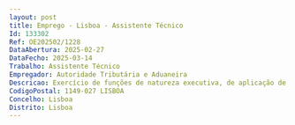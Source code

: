 ```yaml
--- 
layout: post
title: Emprego - Lisboa - Assistente Técnico
Id: 133302
Ref: OE202502/1228
DataAbertura: 2025-02-27
DataFecho: 2025-03-14
Trabalho: Assistente Técnico
Empregador: Autoridade Tributária e Aduaneira
Descricao: Exercício de funções de natureza executiva, de aplicação de métodos e processos, com base em diretivas bem definidas e instruções gerais, de grau médio de complexidade, nas áreas de atuação comuns e instrumentais, correspondentes ao conteúdo funcional de Assistente Técnico, no âmbito das competências da Alfândega de Leixões.
CodigoPostal: 1149-027 LISBOA
Concelho: Lisboa
Distrito: Lisboa
--- 
```

